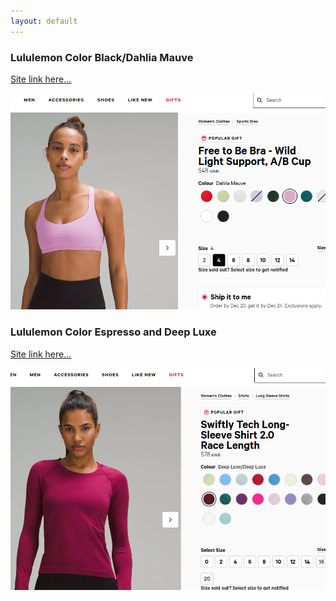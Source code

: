 ```yaml
---
layout: default
---
```



### Lululemon Color Black/Dahlia Mauve
[Site link here...](https://shop.lululemon.com/p/women-sports-bras/Free-To-Be-Bra-Wild/_/prod2810229?color=60310&sz=4)

![Pandas-items](assets/images/lulu.png)

### Lululemon Color Espresso and Deep Luxe
[Site link here...](https://shop.lululemon.com/p/tops-long-sleeve/Swiftly-Tech-LS-2-Race/_/prod9750541?color=65188)

![Pandas-items](assets/images/lulu2.png)
